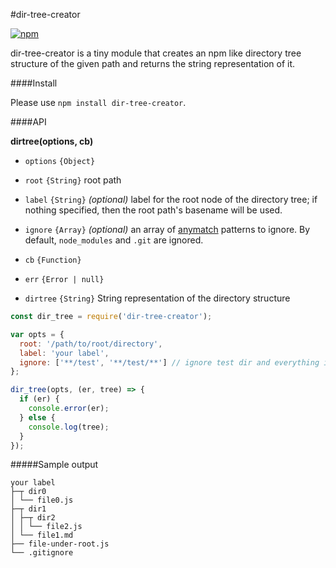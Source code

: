 #dir-tree-creator

[![npm](https://img.shields.io/npm/v/dir-tree-creator.svg?maxAge=2592000?style=flat-square)](https://www.npmjs.com/package/dir-tree-creator)

dir-tree-creator is a tiny module that creates an npm like directory tree structure of the given path and returns the string representation of it.

####Install

Please use `npm install dir-tree-creator`.

####API

**dirtree(options, cb)**

 * `options` `{Object}`
  
  * `root` `{String}` root path
  * `label` `{String}` *(optional)* label for the root node of the directory tree; if nothing specified, then the root path's basename will be used.
  * `ignore` `{Array}` *(optional)* an array of [anymatch](https://github.com/es128/anymatch) patterns to ignore. By default, `node_modules` and `.git` are ignored.

 * `cb` `{Function}`

  * `err` `{Error | null}`
  * `dirtree` `{String}` String representation of the directory structure

```javascript
const dir_tree = require('dir-tree-creator');

var opts = {
  root: '/path/to/root/directory',
  label: 'your label',
  ignore: ['**/test', '**/test/**'] // ignore test dir and everything in it
};

dir_tree(opts, (er, tree) => {
  if (er) {
    console.error(er);
  } else {
    console.log(tree);
  }
});
```

#####Sample output
```
your label
├─┬ dir0
│ └── file0.js  
├─┬ dir1
│ ├─┬ dir2  
│ │ └── file2.js  
│ └── file1.md 
├── file-under-root.js
└── .gitignore  
```

